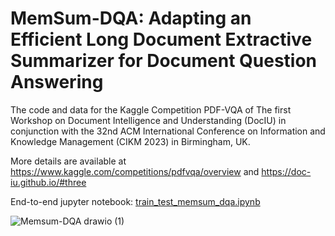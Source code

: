 # MemSum-DQA: Adapting an Efficient Long Document Extractive Summarizer for Document Question Answering

The code and data for the Kaggle Competition PDF-VQA of The first Workshop on Document Intelligence and Understanding (DocIU) in conjunction with the 32nd ACM International Conference on Information and Knowledge Management (CIKM 2023) in Birmingham, UK.

More details are available at https://www.kaggle.com/competitions/pdfvqa/overview  and  https://doc-iu.github.io/#three

End-to-end jupyter notebook: [train_test_memsum_dqa.ipynb](train_test_memsum_dqa.ipynb)

![Memsum-DQA drawio (1)](https://github.com/nianlonggu/MemSum-DQA/assets/40075166/af654b53-c94c-4d7c-813c-b54f448262a6)
